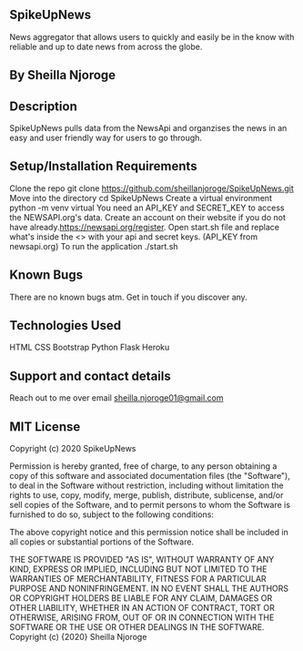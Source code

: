 ## SpikeUpNews
News aggregator that allows users to quickly and easily be in the know with reliable and up to date news from across the globe.

## By Sheilla Njoroge

## Description
SpikeUpNews pulls data from the NewsApi and organzises the news in an easy and user friendly way for users to go through.

## Setup/Installation Requirements
Clone the repo git clone https://github.com/sheillanjoroge/SpikeUpNews.git
Move into the directory cd SpikeUpNews
Create a virtual environment python -m venv virtual
You need an API_KEY and SECRET_KEY to access the NEWSAPI.org's data. Create an account on their website if you do not have already.https://newsapi.org/register.
Open start.sh file and replace what's inside the <> with your api and secret keys. (API_KEY from newsapi.org)
To run the application ./start.sh

## Known Bugs
There are no known bugs atm. Get in touch if you discover any.

## Technologies Used
HTML
CSS
Bootstrap
Python
Flask
Heroku

## Support and contact details
Reach out to me over email sheilla.njoroge01@gmail.com

## MIT License
Copyright (c) 2020 SpikeUpNews

Permission is hereby granted, free of charge, to any person obtaining a copy of this software and associated documentation files (the "Software"), to deal in the Software without restriction, including without limitation the rights to use, copy, modify, merge, publish, distribute, sublicense, and/or sell copies of the Software, and to permit persons to whom the Software is furnished to do so, subject to the following conditions:

The above copyright notice and this permission notice shall be included in all copies or substantial portions of the Software.

THE SOFTWARE IS PROVIDED "AS IS", WITHOUT WARRANTY OF ANY KIND, EXPRESS OR IMPLIED, INCLUDING BUT NOT LIMITED TO THE WARRANTIES OF MERCHANTABILITY, FITNESS FOR A PARTICULAR PURPOSE AND NONINFRINGEMENT. IN NO EVENT SHALL THE AUTHORS OR COPYRIGHT HOLDERS BE LIABLE FOR ANY CLAIM, DAMAGES OR OTHER LIABILITY, WHETHER IN AN ACTION OF CONTRACT, TORT OR OTHERWISE, ARISING FROM, OUT OF OR IN CONNECTION WITH THE SOFTWARE OR THE USE OR OTHER DEALINGS IN THE SOFTWARE. Copyright (c) {2020} Sheilla Njoroge